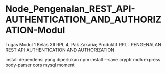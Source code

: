 # Node_Pengenalan_REST_API-AUTHENTICATION_AND_AUTHORIZATION-Modul
Tugas Modul 1 Kelas XII RPL 4, Pak Zakaria; Produktif RPL : PENGENALAN REST API AUTHENTICATION AND AUTHORIZATION


install dependensi yang diperlukan npm install --save  cryptr md5 express body-parser cors mysql moment
